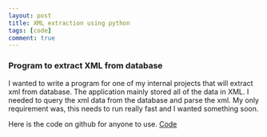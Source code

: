 ```yaml
---
layout: post
title: XML extraction using python
tags: [code]
comment: true
---
```


### Program to extract XML from database

I wanted to write a program for one of my internal projects that will extract xml from database. The application mainly stored all of the data in XML. I needed to query the xml data from the database and parse the xml. My only requirement was, this needs to run really fast and I wanted something soon. 

Here is the code on github for anyone to use. 
[Code]("https://github.com/vmurahari/xmlextraction-python")
